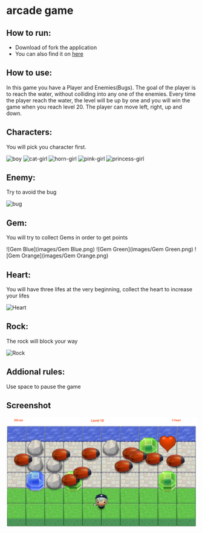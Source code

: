 arcade game
===============================

How to run:
---------------
- Download of fork the application
- You can also find it on [here](https://tiechengsu.github.io/frontend-nanodegree-arcade-game/)

How to use:
---------------
In this game you have a Player and Enemies(Bugs). The goal of the player is to reach the water, without colliding into any one of the enemies. Every time the player reach the water, the level will be up by one and you will win the game when you reach level 20. The player can move left, right, up and down.

Characters:
----------------
You will pick you character first.

![boy](images/char-boy.png)
![cat-girl](images/char-cat-girl.png)
![horn-girl](images/char-horn-girl.png)
![pink-girl](images/char-pink-girl.png)
![princess-girl](images/char-princess-girl.png)

Enemy:
-----------------
Try to avoid the bug

![bug](images/enemy-bug.png)

Gem:
-------------------
You will try to collect Gems in order to get points

![Gem Blue](images/Gem Blue.png)
![Gem Green](images/Gem Green.png)
![Gem Orange](images/Gem Orange.png)

Heart:
------------------
You will have three lifes at the very beginning, collect the heart to increase your lifes

![Heart](images/Heart.png)

Rock:
----------------------------
The rock will block your way

![Rock](images/Rock.png)

Addional rules:
-------------------------
Use space to pause the game

Screenshot
--------------------------
![interface](images/interface.png)







